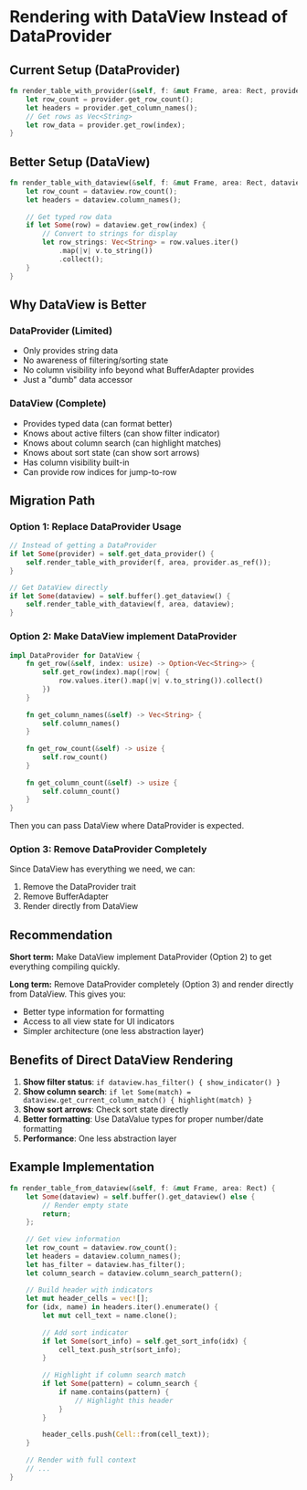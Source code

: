 # Rendering with DataView Instead of DataProvider

## Current Setup (DataProvider)
```rust
fn render_table_with_provider(&self, f: &mut Frame, area: Rect, provider: &dyn DataProvider) {
    let row_count = provider.get_row_count();
    let headers = provider.get_column_names();
    // Get rows as Vec<String>
    let row_data = provider.get_row(index);
}
```

## Better Setup (DataView)
```rust
fn render_table_with_dataview(&self, f: &mut Frame, area: Rect, dataview: &DataView) {
    let row_count = dataview.row_count();
    let headers = dataview.column_names();
    
    // Get typed row data
    if let Some(row) = dataview.get_row(index) {
        // Convert to strings for display
        let row_strings: Vec<String> = row.values.iter()
            .map(|v| v.to_string())
            .collect();
    }
}
```

## Why DataView is Better

### DataProvider (Limited)
- Only provides string data
- No awareness of filtering/sorting state
- No column visibility info beyond what BufferAdapter provides
- Just a "dumb" data accessor

### DataView (Complete)
- Provides typed data (can format better)
- Knows about active filters (can show filter indicator)
- Knows about column search (can highlight matches)
- Knows about sort state (can show sort arrows)
- Has column visibility built-in
- Can provide row indices for jump-to-row

## Migration Path

### Option 1: Replace DataProvider Usage
```rust
// Instead of getting a DataProvider
if let Some(provider) = self.get_data_provider() {
    self.render_table_with_provider(f, area, provider.as_ref());
}

// Get DataView directly
if let Some(dataview) = self.buffer().get_dataview() {
    self.render_table_with_dataview(f, area, dataview);
}
```

### Option 2: Make DataView implement DataProvider
```rust
impl DataProvider for DataView {
    fn get_row(&self, index: usize) -> Option<Vec<String>> {
        self.get_row(index).map(|row| {
            row.values.iter().map(|v| v.to_string()).collect()
        })
    }
    
    fn get_column_names(&self) -> Vec<String> {
        self.column_names()
    }
    
    fn get_row_count(&self) -> usize {
        self.row_count()
    }
    
    fn get_column_count(&self) -> usize {
        self.column_count()
    }
}
```

Then you can pass DataView where DataProvider is expected.

### Option 3: Remove DataProvider Completely
Since DataView has everything we need, we can:
1. Remove the DataProvider trait
2. Remove BufferAdapter 
3. Render directly from DataView

## Recommendation

**Short term:** Make DataView implement DataProvider (Option 2) to get everything compiling quickly.

**Long term:** Remove DataProvider completely (Option 3) and render directly from DataView. This gives you:
- Better type information for formatting
- Access to all view state for UI indicators
- Simpler architecture (one less abstraction layer)

## Benefits of Direct DataView Rendering

1. **Show filter status**: `if dataview.has_filter() { show_indicator() }`
2. **Show column search**: `if let Some(match) = dataview.get_current_column_match() { highlight(match) }`
3. **Show sort arrows**: Check sort state directly
4. **Better formatting**: Use DataValue types for proper number/date formatting
5. **Performance**: One less abstraction layer

## Example Implementation

```rust
fn render_table_from_dataview(&self, f: &mut Frame, area: Rect) {
    let Some(dataview) = self.buffer().get_dataview() else {
        // Render empty state
        return;
    };
    
    // Get view information
    let row_count = dataview.row_count();
    let headers = dataview.column_names();
    let has_filter = dataview.has_filter();
    let column_search = dataview.column_search_pattern();
    
    // Build header with indicators
    let mut header_cells = vec![];
    for (idx, name) in headers.iter().enumerate() {
        let mut cell_text = name.clone();
        
        // Add sort indicator
        if let Some(sort_info) = self.get_sort_info(idx) {
            cell_text.push_str(sort_info);
        }
        
        // Highlight if column search match
        if let Some(pattern) = column_search {
            if name.contains(pattern) {
                // Highlight this header
            }
        }
        
        header_cells.push(Cell::from(cell_text));
    }
    
    // Render with full context
    // ...
}
```